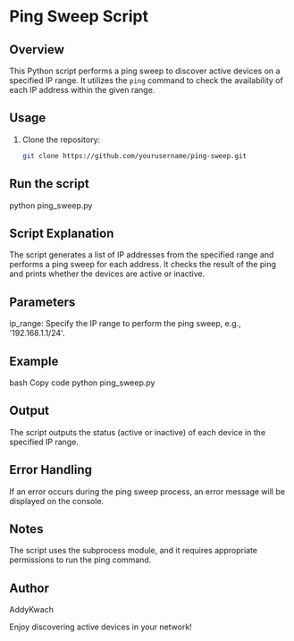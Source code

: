 # Ping Sweep Script

## Overview
This Python script performs a ping sweep to discover active devices on a specified IP range. It utilizes the `ping` command to check the availability of each IP address within the given range.

## Usage
1. Clone the repository:
   ```bash
   git clone https://github.com/yourusername/ping-sweep.git

## Run the script 
python ping_sweep.py

## Script Explanation
The script generates a list of IP addresses from the specified range and performs a ping sweep for each address. It checks the result of the ping and prints whether the devices are active or inactive.

## Parameters
ip_range: Specify the IP range to perform the ping sweep, e.g., '192.168.1.1/24'.

## Example
bash
Copy code
python ping_sweep.py

## Output
The script outputs the status (active or inactive) of each device in the specified IP range.

## Error Handling
If an error occurs during the ping sweep process, an error message will be displayed on the console.

## Notes
The script uses the subprocess module, and it requires appropriate permissions to run the ping command.

## Author
AddyKwach

Enjoy discovering active devices in your network!